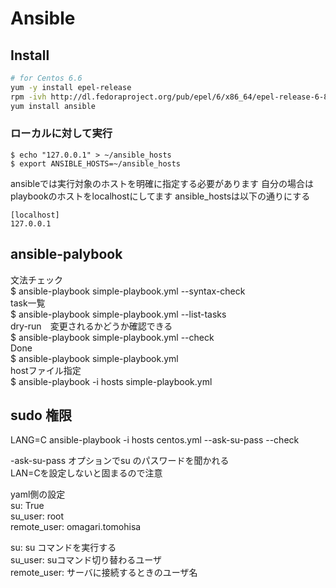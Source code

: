 # Ansible

## Install

```Bash
# for Centos 6.6
yum -y install epel-release
rpm -ivh http://dl.fedoraproject.org/pub/epel/6/x86_64/epel-release-6-8.noarch.rpm
yum install ansible
```

### ローカルに対して実行

```
$ echo "127.0.0.1" > ~/ansible_hosts
$ export ANSIBLE_HOSTS=~/ansible_hosts
```

ansibleでは実行対象のホストを明確に指定する必要があります
自分の場合は playbookのホストをlocalhostにしてます
ansible_hostsは以下の通りにする

```
[localhost]
127.0.0.1
```

## ansible-palybook

文法チェック  
$ ansible-playbook simple-playbook.yml --syntax-check  
task一覧  
$ ansible-playbook simple-playbook.yml --list-tasks  
dry-run　変更されるかどうか確認できる  
$ ansible-playbook simple-playbook.yml --check  
Done  
$ ansible-playbook simple-playbook.yml  
hostファイル指定  
$ ansible-playbook -i hosts simple-playbook.yml   

## sudo 権限

LANG=C ansible-playbook -i hosts centos.yml --ask-su-pass --check

-ask-su-pass オプションでsu のパスワードを聞かれる  
LAN=Cを設定しないと固まるので注意  

 yaml側の設定  
su: True  
su_user: root  
remote_user: omagari.tomohisa  

su: su コマンドを実行する  
su_user: suコマンド切り替わるユーザ  
remote_user: サーバに接続するときのユーザ名  
